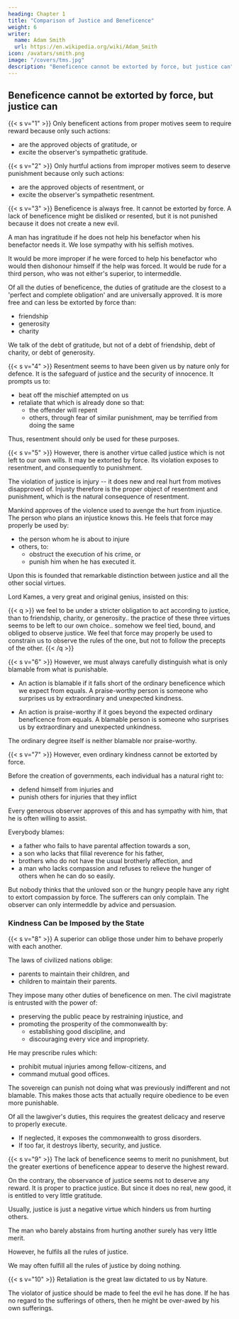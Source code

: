 ```yaml
---
heading: Chapter 1
title: "Comparison of Justice and Beneficence"
weight: 6
writer:
  name: Adam Smith
  url: https://en.wikipedia.org/wiki/Adam_Smith
icon: /avatars/smith.png
image: "/covers/tms.jpg"
description: "Beneficence cannot be extorted by force, but justice can"
---
```




## Beneficence cannot be extorted by force, but justice can

{{< s v="1" >}} Only beneficent actions from proper motives seem to require reward because only such actions: 
- are the approved objects of gratitude, or
- excite the observer's sympathetic gratitude.

{{< s v="2" >}} Only hurtful actions from improper motives seem to deserve punishment because only such actions: 
- are the approved objects of resentment, or
- excite the observer's sympathetic resentment.

{{< s v="3" >}} Beneficence is always free. It cannot be extorted by force. A lack of beneficence might be disliked or resented, but it is not punished because it does not create a new evil. 

<!-- Its mere lack exposes to no punishment because the mere lack of beneficence . --> 
<!--  expected good. It might justly excite  and disapprobation.
However, it cannot provoke any resentment which mankind will go along with. -->

A man has ingratitude if he does not help his benefactor when his benefactor needs it. We lose sympathy with <!--
The heart of every impartial observer rejects all fellow-feeling with his --> his selfish motives. <!-- He is the proper object of the highest disapprobation. -->

<!-- But still, he does not hurt anybody. He only does not do that good which he should have done. His lack of gratitude cannot be punished because punishment comes from ressentment and resentment is only proper if he really did hurt others.

He is the object of hatred.

Hatred is naturally excited by the impropriety of feeling and behaviour.
He is not the object of resentment.
 -->

It would be more improper if he were forced to help his benefactor who would then dishonour himself if the help was forced. It would be rude for a third person, who was not either's superior, to intermeddle.

Of all the duties of beneficence, the duties of gratitude are the closest to a 'perfect and complete obligation' and are universally approved. It is more free and can less be extorted by force than: 
- friendship
- generosity
- charity

We talk of the debt of gratitude, but not of a debt of friendship, debt of charity, or debt of  generosity.


{{< s v="4" >}} Resentment seems to have been given us by nature only for defence. It is the safeguard of justice and the security of innocence. It prompts us to: 
- beat off the mischief attempted on us
- retaliate that which is already done so that: 
  - the offender will repent
  - others, through fear of similar punishment, may be terrified from doing the same

Thus, resentment should only be used for these purposes. 

<!-- The spectator can never go along with it when it is exerted for any other. --> 
<!-- But the mere lack of the beneficent virtues does not do any mischief which we should defend ourselves from. But this lack may disappoint us of the good which we expect. -->
 

{{< s v="5" >}} However, there is another virtue called justice which is not left to our own wills. It may be extorted by force. Its violation exposes to resentment, and consequently to punishment.

The violation of justice is injury -- it does new and real hurt from motives disapproved of. Injusty therefore is the proper object of resentment and punishment, which is the natural consequence of resentment.

Mankind approves of the violence used to avenge the hurt from injustice. The person who plans an injustice knows this. He feels that force may properly be used by: 
- the person whom he is about to injure
- others, to: 
  - obstruct the execution of his crime, or
  - punish him when he has executed it.
<!-- So they go more along with the violence used to: 
- prevent and beat off the injury
- restrain the offender from hurting his neighbours -->

Upon this is founded that remarkable distinction between justice and all the other social virtues.

Lord Kames, a very great and original genius, insisted on this: 

{{< q >}}
we feel to be under a stricter obligation to act according to justice, than to friendship, charity, or generosity.. the practice of these three virtues seems to be left to our own choice.. somehow we feel tied, bound, and obliged to observe justice. We feel that force may properly be used to constrain us to observe the rules of the one, but not to follow the precepts of the other.
{{< /q >}}


{{< s v="6" >}} However, we must always carefully distinguish what is only blamable from what is punishable<!-- or preventable -->.

- An action is blamable if it falls short of the ordinary beneficence which we expect from equals. A praise-worthy person is someone who surprises us by extraordinary and unexpected kindness.
<!--  of everybody, by experience. --> 
- An action is praise-worthy if it goes beyond the expected ordinary beneficence from equals. A blamable person is someone who surprises us by extraordinary and unexpected unkindness.

The ordinary degree itself is neither blamable nor praise-worthy.

<!-- A father, son, or brother, who behaves among each other in the same way as other people do, do not deserve praise nor blame. -->


{{< s v="7" >}} However, even ordinary kindness cannot be extorted by force.

Before the creation of governments, each individual has a natural right to: 
- defend himself from injuries and 
- punish others for injuries that they inflict

Every generous observer approves of this and has sympathy with him, that he is often willing to assist.

<!-- When one man attacks, robs, attempts to murder another, all the neighbours: 
- take the alarm, and
- think that they do right when they: 
- revenge the injured person, or
- defend him. -->

Everybody blames: 
- a father who fails to have parental affection towards a son,
- a son who lacks that filial reverence for his father,
- brothers who do not have the usual brotherly affection, and
- a man who lacks compassion and refuses to relieve the hunger of others when he can do so easily.

But nobody thinks that the unloved son or the hungry people have any right to extort compassion by force. The sufferers can only complain. The observer can only intermeddle by advice and persuasion.



### Kindness Can be Imposed by the State

{{< s v="8" >}} A superior can <!-- may sometimes, with universal approbation, --> oblige those under him to behave properly with each another.

The laws of civilized nations oblige: 
- parents to maintain their children, and
- children to maintain their parents.

They impose many other duties of beneficence on men. The civil magistrate is entrusted with the power of: 
- preserving the public peace by restraining injustice, and
- promoting the prosperity of the commonwealth by: 
  - establishing good discipline, and
  - discouraging every vice and impropriety.

He may prescribe rules which: 
- prohibit mutual injuries among fellow-citizens, and
- command mutual good offices.

The sovereign can punish not doing what was previously indifferent and not blamable. This makes those acts that actually require obedience to be even more punishable.

<!-- to disobey the sovereign when he commands what is merely  and what might have been omitted without any blame. 

When he commands what, antecedent to any such order, could not have been omitted without the greatest blame, it surely becomes much more punishable to be lacking in obedience. -->

Of all the lawgiver's duties, this requires the greatest delicacy and reserve to properly execute.
- If neglected, it exposes the commonwealth to gross disorders.
- If too far, it destroys liberty, security, and justice.


{{< s v="9" >}} The lack of beneficence seems to merit no punishment, but the greater exertions of beneficence appear to deserve the highest reward. 

<!-- By being productive of the greatest good, they are the natural and approved objects of the liveliest gratitude. On the contrary, the breach of justice exposes one to punishment. -->

On the contrary, the observance of justice seems not to deserve any reward. It is proper to practice justice. But since it does no real, new good, it is entitled to very little gratitude.

Usually, justice is just a negative virtue which hinders us from hurting others.

The man who barely abstains from hurting another surely has very little merit. 

However, he fulfils all the rules of justice.

We may often fulfill all the rules of justice by doing nothing.


{{< s v="10" >}} Retaliation is the great law dictated to us by Nature. 

The violator of justice should be made to feel the evil he has done. If he has no regard to the sufferings of others, then he might be over-awed by his own sufferings.
